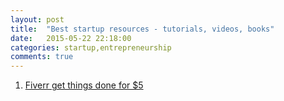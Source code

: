 ```yaml
---
layout: post
title:  "Best startup resources - tutorials, videos, books"
date:   2015-05-22 22:18:00
categories: startup,entrepreneurship
comments: true
---
```

1. [Fiverr get things done for $5](http://fiverr.com)
